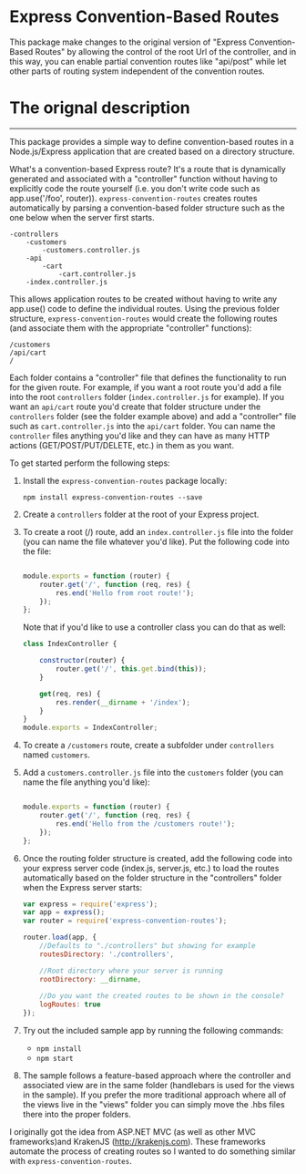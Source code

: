 # Express Convention-Based Routes

This package make changes to the original version of "Express Convention-Based Routes" by allowing the control of the root Url of the controller, and in this way, you can enable partial convention routes like "api/post" while let other parts of routing system independent of the convention routes.




# The orignal description
---------------------

This package provides a simple way to define convention-based routes in a Node.js/Express application that are created based on a directory structure. 

What's a convention-based Express route? It's a route that is dynamically generated and associated with a "controller" function without having to explicitly code the route yourself (i.e. you don't write code such as app.use('/foo', router)). `express-convention-routes` creates routes automatically by parsing a convention-based folder structure such as the one below when the server first starts. 

```
-controllers
    -customers
        -customers.controller.js
    -api
        -cart
            -cart.controller.js
    -index.controller.js
```

This allows application routes to be created without having to write any app.use() code to define the individual routes. Using the previous folder structure, `express-convention-routes` would create the following routes (and associate them
with the appropriate "controller" functions):

```
/customers
/api/cart   
/
```

Each folder contains a "controller" file that defines the functionality to run for the given route. For example, if you want a root route you'd add a file into the root `controllers` folder (`index.controller.js` for example). If you want an `api/cart` route you'd create that folder structure under the `controllers` folder (see the folder example above) and add a "controller" file such as `cart.controller.js` into the `api/cart` folder. You can name the `controller` files anything you'd like and they can have as many HTTP actions (GET/POST/PUT/DELETE, etc.) in them as you want.

To get started perform the following steps:

1. Install the `express-convention-routes` package locally:

    `npm install express-convention-routes --save`

1. Create a `controllers` folder at the root of your Express project.

1. To create a root (/) route, add an `index.controller.js` file into the folder (you can name the file whatever you'd like). Put the following code into the file:

    ```JavaScript

    module.exports = function (router) {
        router.get('/', function (req, res) {
            res.end('Hello from root route!');
        });
    };
    ```

    Note that if you'd like to use a controller class you can do that as well:

    ```JavaScript
    class IndexController {

        constructor(router) {
            router.get('/', this.get.bind(this));
        }

        get(req, res) {
            res.render(__dirname + '/index');
        }
    }
    module.exports = IndexController;
    ```

1. To create a `/customers` route, create a subfolder under `controllers` named `customers`.

1. Add a `customers.controller.js` file into the `customers` folder (you can name the file anything you'd like):

    ```JavaScript

    module.exports = function (router) {
        router.get('/', function (req, res) {
            res.end('Hello from the /customers route!');
        });
    };

    ```

1. Once the routing folder structure is created, add the following code into your express server code (index.js, server.js, etc.) to load the routes automatically based on the folder structure in the "controllers" folder when the Express server starts:

    ```JavaScript
    var express = require('express');
    var app = express();
    var router = require('express-convention-routes');

    router.load(app, {
        //Defaults to "./controllers" but showing for example
        routesDirectory: './controllers', 

        //Root directory where your server is running
        rootDirectory: __dirname,
        
        //Do you want the created routes to be shown in the console?
        logRoutes: true
    });

    ```


1. Try out the included sample app by running the following commands:
    * `npm install`
    * `npm start`

1. The sample follows a feature-based approach where the controller and associated view are in the same folder (handlebars is used for the views in the sample). If you prefer the more traditional approach where all of the views live in the "views" folder you can simply move the .hbs files there into the proper folders.

I originally got the idea from ASP.NET MVC (as well as other MVC frameworks)and KrakenJS (http://krakenjs.com). These frameworks automate the process of creating routes so I wanted to do something similar with `express-convention-routes`.
